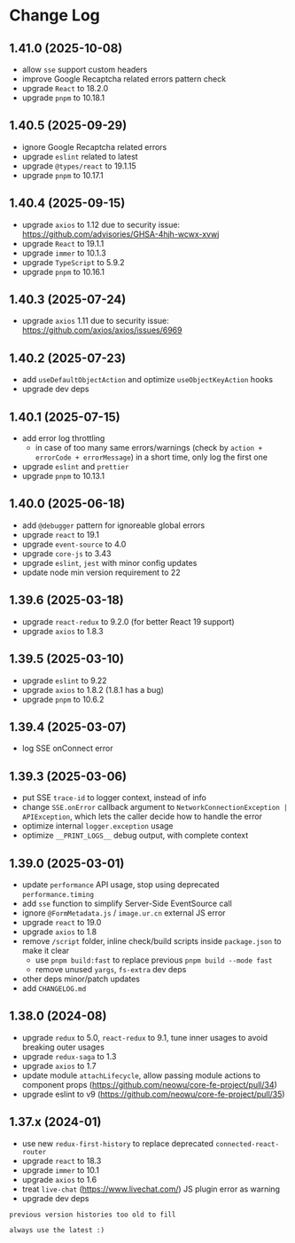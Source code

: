 # Change Log

## 1.41.0 (2025-10-08)

- allow `sse` support custom headers
- improve Google Recaptcha related errors pattern check
- upgrade `React` to 18.2.0
- upgrade `pnpm` to 10.18.1

## 1.40.5 (2025-09-29)

- ignore Google Recaptcha related errors
- upgrade `eslint` related to latest
- upgrade `@types/react` to 19.1.15
- upgrade `pnpm` to 10.17.1

## 1.40.4 (2025-09-15)

- upgrade `axios` to 1.12 due to security issue: https://github.com/advisories/GHSA-4hjh-wcwx-xvwj
- upgrade `React` to 19.1.1
- upgrade `immer` to 10.1.3
- upgrade `TypeScript` to 5.9.2
- upgrade `pnpm` to 10.16.1

## 1.40.3 (2025-07-24)

- upgrade `axios` 1.11 due to security issue: https://github.com/axios/axios/issues/6969

## 1.40.2 (2025-07-23)

- add `useDefaultObjectAction` and optimize `useObjectKeyAction` hooks
- upgrade dev deps

## 1.40.1 (2025-07-15)

- add error log throttling
  - in case of too many same errors/warnings (check by `action + errorCode + errorMessage`) in a short time, only log the first one
- upgrade `eslint` and `prettier`
- upgrade `pnpm` to 10.13.1

## 1.40.0 (2025-06-18)

- add `@debugger` pattern for ignoreable global errors
- upgrade `react` to 19.1
- upgrade `event-source` to 4.0
- upgrade `core-js` to 3.43
- upgrade `eslint`, `jest` with minor config updates
- update node min version requirement to 22

## 1.39.6 (2025-03-18)

- upgrade `react-redux` to 9.2.0 (for better React 19 support)
- upgrade `axios` to 1.8.3

## 1.39.5 (2025-03-10)

- upgrade `eslint` to 9.22
- upgrade `axios` to 1.8.2 (1.8.1 has a bug)
- upgrade `pnpm` to 10.6.2

## 1.39.4 (2025-03-07)

- log SSE onConnect error

## 1.39.3 (2025-03-06)

- put SSE `trace-id` to logger context, instead of info
- change `SSE.onError` callback argument to `NetworkConnectionException | APIException`, which lets the caller decide how to handle the error
- optimize internal `logger.exception` usage
- optimize `__PRINT_LOGS__` debug output, with complete context

## 1.39.0 (2025-03-01)

- update `performance` API usage, stop using deprecated `performance.timing`
- add `sse` function to simplify Server-Side EventSource call
- ignore `@FormMetadata.js` / `image.ur.cn` external JS error
- upgrade `react` to 19.0
- upgrade `axios` to 1.8
- remove `/script` folder, inline check/build scripts inside `package.json` to make it clear
    - use `pnpm build:fast` to replace previous `pnpm build --mode fast`
    - remove unused `yargs`, `fs-extra` dev deps
- other deps minor/patch updates
- add `CHANGELOG.md`

## 1.38.0 (2024-08)

- upgrade `redux` to 5.0, `react-redux` to 9.1, tune inner usages to avoid breaking outer usages
- upgrade `redux-saga` to 1.3
- upgrade `axios` to 1.7
- update module `attachLifecycle`, allow passing module actions to component props (https://github.com/neowu/core-fe-project/pull/34)
- upgrade eslint to v9 (https://github.com/neowu/core-fe-project/pull/35)

## 1.37.x (2024-01)

- use new `redux-first-history` to replace deprecated `connected-react-router`
- upgrade `react` to 18.3
- upgrade `immer` to 10.1
- upgrade `axios` to 1.6
- treat `live-chat` (https://www.livechat.com/) JS plugin error as warning
- upgrade dev deps


```
previous version histories too old to fill

always use the latest :)
```
